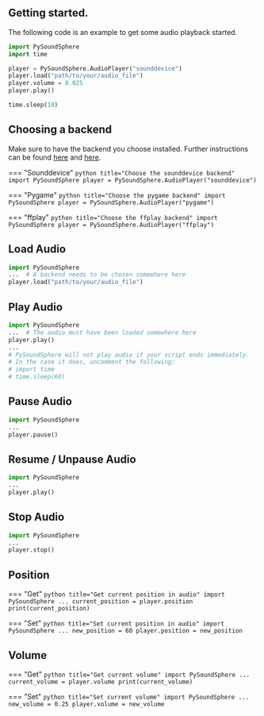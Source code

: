 ## Getting started.

The following code is an example to get some audio playback started.

```python title="Getting it working"
import PySoundSphere
import time

player = PySoundSphere.AudioPlayer("sounddevice")
player.load("path/to/your/audio_file")
player.volume = 0.025
player.play()

time.sleep(10)
```

## Choosing a backend

Make sure to have the backend you choose installed. Further instructions can be found [here](../backends/general) and [here](../).

=== "Sounddevice"
    ```python title="Choose the sounddevice backend"
    import PySoundSphere
    player = PySoundSphere.AudioPlayer("sounddevice")
    ```

=== "Pygame"
    ```python title="Choose the pygame backend"
    import PySoundSphere
    player = PySoundSphere.AudioPlayer("pygame")
    ```

=== "ffplay"
    ```python title="Choose the ffplay backend"
    import PySoundSphere
    player = PySoundSphere.AudioPlayer("ffplay")
    ```

## Load Audio

```python title="Load audio"
import PySoundSphere
...  # A backend needs to be chosen somewhere here
player.load("path/to/your/audio_file")
```

## Play Audio

```python title="Play audio"
import PySoundSphere
...  # The audio must have been loaded somewhere here
player.play()
...
# PySoundSphere will not play audio if your script ends immediately. 
# In the case it does, uncomment the following:
# import time
# time.sleep(60)
```

## Pause Audio

```python title="Pause audio playback"
import PySoundSphere
...
player.pause()
```

## Resume / Unpause Audio

```python title="Resume audio playback"
import PySoundSphere
...
player.play()
```

## Stop Audio

```python title="Stop audio playback"
import PySoundSphere
...
player.stop()
```

## Position

=== "Get"
    ```python title="Get current position in audio"
    import PySoundSphere
    ...
    current_position = player.position
    print(current_position)
    ```

=== "Set"
    ```python title="Set current position in audio"
    import PySoundSphere
    ...
    new_position = 60
    player.position = new_position
    ```

## Volume

=== "Get"
    ```python title="Get current volume"
    import PySoundSphere
    ...
    current_volume = player.volume
    print(current_volume)
    ```

=== "Set"
    ```python title="Set current volume"
    import PySoundSphere
    ...
    new_volume = 0.25
    player.volume = new_volume
    ```
